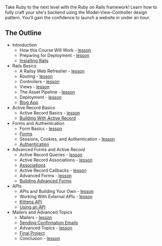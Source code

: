 Take Ruby to the next level with the Ruby on Rails framework! Learn how to fully craft your site's backend using the Model-View-Controller design pattern. You'll gain the confidence to launch a website in under an hour.

## The Outline

- Introduction
  - How this Course Will Work - [lesson](introduction/introduction.md)
  - Preparing for Deployment - [lesson](introduction/preparing_for_deployment.md)
  - [Installing Rails](introduction/installing_rails.md)
- Rails Basics
  - A Railsy Web Refresher - [lesson](rails_basics/web_refresher.md)
  - Routing - [lesson](rails_basics/routing.md)
  - Controllers - [lesson](rails_basics/controller_basics.md)
  - Views - [lesson](rails_basics/views.md)
  - The Asset Pipeline - [lesson](rails_basics/asset_pipeline.md)
  - Deployment - [lesson](rails_basics/deployment.md)
  - [Blog App](rails_basics/project_blog_app.md)
- Active Record Basics
  - Active Record Basics - [lesson](databases_and_activerecord/active_record_basics.md)
  - [Building With Active Record](databases_and_activerecord/project_ar_basics.md)
- Forms and Authentication
  - Form Basics - [lesson](forms_and_authentication/form_basics.md)
  - [Forms](forms_and_authentication/project_forms.md)
  - Sessions, Cookies, and Authentication - [lesson](forms_and_authentication/sessions_cookies_authentication.md)
  - [Authentication](forms_and_authentication/project_auth.md)
- Advanced Forms and Active Record
  - Active Record Queries - [lesson](advanced_forms_and_activerecord/active_record_queries.md)
  - Active Record Associations - [lesson](advanced_forms_and_activerecord/active_record_associations.md)
  - [Associations](advanced_forms_and_activerecord/project_associations.md)
  - Active Record Callbacks - [lesson](advanced_forms_and_activerecord/active_record_callbacks.md)
  - Advanced Forms - [lesson](advanced_forms_and_activerecord/forms_advanced.md)
  - [Building Advanced Forms](advanced_forms_and_activerecord/project_forms_advanced.md)
- APIs
  - APIs and Building Your Own - [lesson](apis/api_basics.md)
  - Working With External APIs - [lesson](apis/api_interfacing.md)
  - [Kittens API](apis/project_kittens_api.md)
  - [Using an API](apis/project_using_an_api.md)
- Mailers and Advanced Topics
  - Mailers - [lesson](mailers_advanced_topics/mailers.md)
  - [Sending Confirmation Emails](mailers_advanced_topics/project_mailers.md)
  - Advanced Topics - [lesson](mailers_advanced_topics/advanced_topics.md)
  - [Final Project](mailers_advanced_topics/project_final.md)
  - Conclusion - [lesson](mailers_advanced_topics/conclusion.md)
